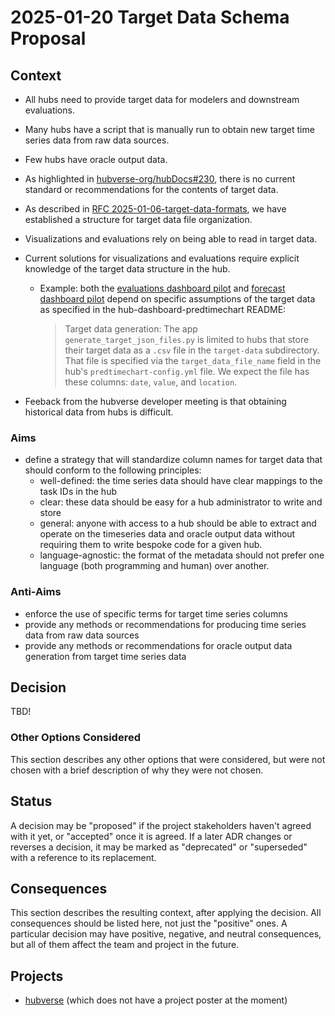 # 2025-01-20 Target Data Schema Proposal

## Context

- All hubs need to provide target data for modelers and downstream evaluations.

- Many hubs have a script that is manually run to obtain new target time series
  data from raw data sources.

- Few hubs have oracle output data.

- As highlighted in
  [hubverse-org/hubDocs#230](https://github.com/hubverse-org/hubDocs/issues/230),
  there is no current standard or recommendations for the contents of target
  data.

- As described in [RFC
  2025-01-06-target-data-formats](2025-01-06-target-data-formats.md), we have
  established a structure for target data file organization.

- Visualizations and evaluations rely on being able to read in target data.

- Current solutions for visualizations and evaluations require explicit
  knowledge of the target data structure in the hub.
  - Example: both the [evaluations dashboard pilot][hubPredevalsData]
    and [forecast dashboard pilot][hub-dashboard-predtimechart] depend on
    specific assumptions of the target data as specified in the
    hub-dashboard-predtimechart README:
    > Target data generation: The app `generate_target_json_files.py` is
    > limited to hubs that store their target data as a `.csv` file in the
    > `target-data` subdirectory. That file is specified via the
    > `target_data_file_name` field in the hub's `predtimechart-config.yml`
    > file. We expect the file has these columns: `date`, `value`, and
    > `location`.

- Feeback from the hubverse developer meeting is that obtaining historical data
  from hubs is difficult.

[hubPredEvalsData]: https://github.com/elray1/flusight-dashboard/blob/d98e01e132c5705a72ed374fe6168e0888103714/create-oracle-data.R
[hub-dashboard-predtimechart]: https://github.com/hubverse-org/hub-dashboard-predtimechart/blob/1dc5f3e431e13d3a40f9d8fed5bcc7c74ce776e8/src/hub_predtimechart/app/generate_target_json_files.py#L101

### Aims

 - define a strategy that will standardize column names for target data that
   should conform to the following principles:
   - well-defined: the time series data should have clear mappings to the task IDs in the hub 
   - clear: these data should be easy for a hub administrator to write and store
   - general: anyone with access to a hub should be able to extract and operate
     on the timeseries data and oracle output data without requiring them to
     write bespoke code for a given hub.
   - language-agnostic: the format of the metadata should not prefer one
     language (both programming and human) over another.

### Anti-Aims

 - enforce the use of specific terms for target time series columns
 - provide any methods or recommendations for producing time series data from
   raw data sources
 - provide any methods or recommendations for oracle output data generation from
   target time series data

## Decision

TBD!

### Other Options Considered

This section describes any other options that were considered, but were not chosen with a brief description of why they were not chosen.

## Status

A decision may be "proposed" if the project stakeholders haven't agreed with it yet, or "accepted" once it is agreed. If a later ADR changes or reverses a decision, it may be marked as "deprecated" or "superseded" with a reference to its replacement.

## Consequences

This section describes the resulting context, after applying the decision. All consequences should be listed here, not just the "positive" ones. A particular decision may have positive, negative, and neutral consequences, but all of them affect the team and project in the future.

## Projects

- [hubverse](https://hubverse.io/) (which does not have a project poster at the moment)
